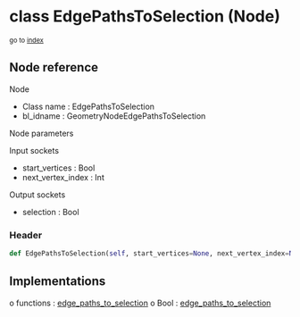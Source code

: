 # class EdgePathsToSelection (Node)

<sub>go to [index](/docs/index.md)</sub>

## Node reference

Node
 - Class name : EdgePathsToSelection
 - bl_idname : GeometryNodeEdgePathsToSelection

Node parameters

Input sockets
 - start_vertices : Bool
 - next_vertex_index : Int

Output sockets
 - selection : Bool

### Header

``` python
def EdgePathsToSelection(self, start_vertices=None, next_vertex_index=None, node_label=None, node_color=None):
```

## Implementations

o functions : [edge_paths_to_selection](/docs/GeoNodes_classes/GLOBAL.md#edge_paths_to_selection)
o Bool : [edge_paths_to_selection](/docs/GeoNodes_classes/Bool.md#edge_paths_to_selection)

